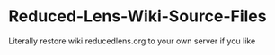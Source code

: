 # Reduced-Lens-Wiki-Source-Files
Literally restore wiki.reducedlens.org to your own server if you like
